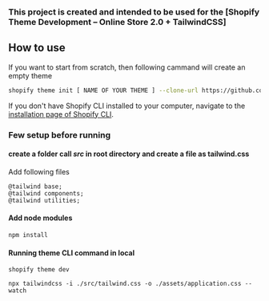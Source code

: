 ### This project is created and intended to be used for the [Shopify Theme Development – Online Store 2.0 + TailwindCSS]

## How to use

If you want to start from scratch, then following cammand will create an empty theme

```sh
shopify theme init [ NAME OF YOUR THEME ] --clone-url https://github.com/polidario/Elizabeth_Clean
```

If you don't have Shopify CLI installed to your computer, navigate to the [installation page of Shopify CLI](https://shopify.dev/themes/tools/cli/installation).

### Few setup before running

#### create a folder call _src_ in root directory and create a file as tailwind.css

Add following files

```
@tailwind base;
@tailwind components;
@tailwind utilities;
```

#### Add node modules

```
npm install
```

#### Running theme CLI command in local

```
shopify theme dev
```

```
npx tailwindcss -i ./src/tailwind.css -o ./assets/application.css --watch
```
